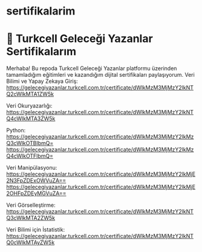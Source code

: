 # sertifikalarim
# 📜 Turkcell Geleceği Yazanlar Sertifikalarım

Merhaba! Bu repoda Turkcell Geleceği Yazanlar platformu üzerinden tamamladığım eğitimleri ve kazandığım dijital sertifikaları paylaşıyorum.
Veri Bilimi ve Yapay Zekaya Giriş:
https://gelecegiyazanlar.turkcell.com.tr/certificate/dWlkMzM3MjMzY2lkNTQ2cWlkMTA1ZW5k

Veri Okuryazarlığı:
https://gelecegiyazanlar.turkcell.com.tr/certificate/dWlkMzM3MjMzY2lkNTQ4cWlkMTA3ZW5k

Python:
https://gelecegiyazanlar.turkcell.com.tr/certificate/dWlkMzM3MjMzY2lkMzQ3cWlkOTBlbmQ=
https://gelecegiyazanlar.turkcell.com.tr/certificate/dWlkMzM3MjMzY2lkMzQ4cWlkOTFlbmQ=

Veri Manipülasyonu:
https://gelecegiyazanlar.turkcell.com.tr/certificate/dWlkMzM3MjMzY2lkMjE2N3FpZDExOWVuZA==
https://gelecegiyazanlar.turkcell.com.tr/certificate/dWlkMzM3MjMzY2lkMjE2OHFpZDEyMGVuZA==

Veri Görselleştirme:
https://gelecegiyazanlar.turkcell.com.tr/certificate/dWlkMzM3MjMzY2lkNTQ3cWlkMTA2ZW5k

Veri Bilimi için İstatistik:
https://gelecegiyazanlar.turkcell.com.tr/certificate/dWlkMzM3MjMzY2lkNTQ0cWlkMTAyZW5k


